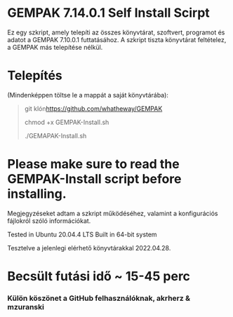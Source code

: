# GEMPAK 7.14.0.1 Self Install Scirpt

Ez egy szkript, amely telepíti az összes könyvtárat, szoftvert, programot és adatot a GEMPAK 7.10.0.1 futtatásához. A szkript tiszta könyvtárat feltételez, a GEMPAK más telepítése nélkül.

# Telepítés

(Mindenképpen töltse le a mappát a saját könyvtárába):

> git klón<https://github.com/whatheway/GEMPAK>
>
> chmod +x GEMPAK-Install.sh
>
> ./GEMAPAK-Install.sh

# Please make sure to read the GEMPAK-Install script before installing.

Megjegyzéseket adtam a szkript működéséhez, valamint a konfigurációs fájlokról szóló információkat.

Tested in Ubuntu 20.04.4 LTS
Built in 64-bit system

Tesztelve a jelenlegi elérhető könyvtárakkal 2022.04.28.

# Becsült futási idő ~ 15-45 perc

### Külön köszönet a GitHub felhasználóknak, akrherz & mzuranski

